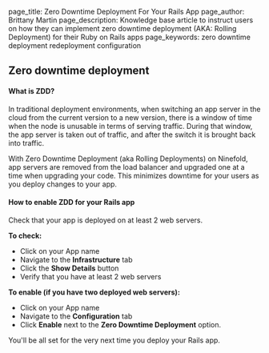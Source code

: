page_title: Zero Downtime Deployment For Your Rails App
page_author: Brittany Martin
page_description: Knowledge base article to instruct users on how they can implement zero downtime deployment (AKA: Rolling Deployment) for their Ruby on Rails apps
page_keywords: zero downtime deployment redeployment configuration

## Zero downtime deployment

#### What is ZDD?

In traditional deployment environments, when switching an app server in the cloud from the current version to a new version, there is a window of time when the node is unusable in terms of serving traffic. During that window, the app server is taken out of traffic, and after the switch it is brought back into traffic.

With Zero Downtime Deployment (aka Rolling Deployments) on Ninefold, app servers are removed from the load balancer and upgraded one at a time when upgrading your code. This minimizes downtime for your users as you deploy changes to your app. 

#### How to enable ZDD for your Rails app

Check that your app is deployed on at least 2 web servers.

__To check:__

* Click on your App name
* Navigate to the __Infrastructure__ tab
* Click the __Show Details__ button
* Verify that you have at least 2 web servers

__To enable (if you have two deployed web servers):__

* Click on your App name
* Navigate to the __Configuration__ tab
* Click __Enable__ next to the __Zero Downtime Deployment__ option.

You'll be all set for the very next time you deploy your Rails app.
